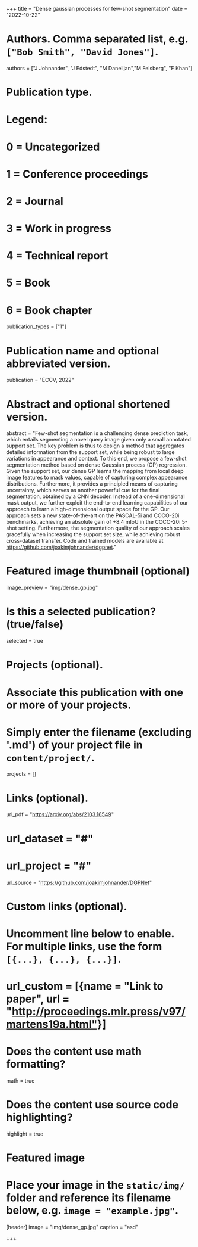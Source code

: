 +++
title = "Dense gaussian processes for few-shot segmentation"
date = "2022-10-22"

# Authors. Comma separated list, e.g. `["Bob Smith", "David Jones"]`.
authors = ["J Johnander", "J Edstedt", "M Danelljan","M Felsberg", "F Khan"]

# Publication type.
# Legend:
# 0 = Uncategorized
# 1 = Conference proceedings
# 2 = Journal
# 3 = Work in progress
# 4 = Technical report
# 5 = Book
# 6 = Book chapter
publication_types = ["1"]

# Publication name and optional abbreviated version.
publication = "ECCV, 2022"

# Abstract and optional shortened version.
abstract = "Few-shot segmentation is a challenging dense prediction task, which entails segmenting a novel query image given only a small annotated support set. The key problem is thus to design a method that aggregates detailed information from the support set, while being robust to large variations in appearance and context. To this end, we propose a few-shot segmentation method based on dense Gaussian process (GP) regression. Given the support set, our dense GP learns the mapping from local deep image features to mask values, capable of capturing complex appearance distributions. Furthermore, it provides a principled means of capturing uncertainty, which serves as another powerful cue for the final segmentation, obtained by a CNN decoder. Instead of a one-dimensional mask output, we further exploit the end-to-end learning capabilities of our approach to learn a high-dimensional output space for the GP. Our approach sets a new state-of-the-art on the PASCAL-5i and COCO-20i benchmarks, achieving an absolute gain of +8.4 mIoU in the COCO-20i 5-shot setting. Furthermore, the segmentation quality of our approach scales gracefully when increasing the support set size, while achieving robust cross-dataset transfer. Code and trained models are available at https://github.com/joakimjohnander/dgpnet."


# Featured image thumbnail (optional)
image_preview = "img/dense_gp.jpg"

# Is this a selected publication? (true/false)
selected = true

# Projects (optional).
#   Associate this publication with one or more of your projects.
#   Simply enter the filename (excluding '.md') of your project file in `content/project/`.
projects = []

# Links (optional).
url_pdf = "https://arxiv.org/abs/2103.16549"
# url_dataset = "#"
# url_project = "#"
url_source = "https://github.com/joakimjohnander/DGPNet"

# Custom links (optional).
#   Uncomment line below to enable. For multiple links, use the form `[{...}, {...}, {...}]`.
# url_custom = [{name = "Link to paper", url = "http://proceedings.mlr.press/v97/martens19a.html"}]

# Does the content use math formatting?
math = true

# Does the content use source code highlighting?
highlight = true

# Featured image
# Place your image in the `static/img/` folder and reference its filename below, e.g. `image = "example.jpg"`.
[header]
image = "img/dense_gp.jpg"
caption = "asd"

+++

